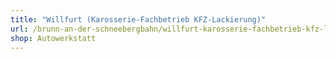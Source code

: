 ```yaml
---
title: "Willfurt (Karosserie-Fachbetrieb KFZ-Lackierung)"
url: /brunn-an-der-schneebergbahn/willfurt-karosserie-fachbetrieb-kfz-lackierung/
shop: Autowerkstatt
---
```


